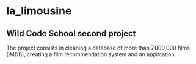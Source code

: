 # la_limousine

## Wild Code School second project
The project consists in cleaning a database of more than 7,000,000 films (IMDB), creating a film recommendation system and an application. 